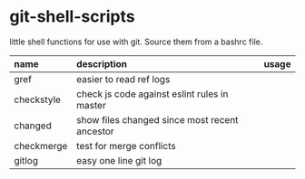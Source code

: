 # git-shell-scripts

little shell functions for use with git. Source them from a bashrc file.

| name       | description                                   | usage |
| :--------- | :-------------------------------------------- | :---- |
| gref       | easier to read ref logs                       |       |
| checkstyle | check js code against eslint rules in master  |       |
| changed    | show files changed since most recent ancestor |       |
| checkmerge | test for merge conflicts                      |       |
| gitlog     | easy one line git log                         |       |
